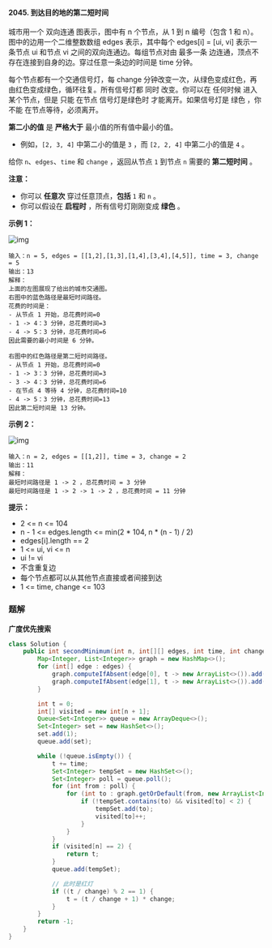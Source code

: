 #### 2045. 到达目的地的第二短时间

城市用一个 双向连通 图表示，图中有 n 个节点，从 1 到 n 编号（包含 1 和 n）。图中的边用一个二维整数数组 edges 表示，其中每个 edges[i] = [ui, vi] 表示一条节点 ui 和节点 vi 之间的双向连通边。每组节点对由 最多一条 边连通，顶点不存在连接到自身的边。穿过任意一条边的时间是 time 分钟。

每个节点都有一个交通信号灯，每 change 分钟改变一次，从绿色变成红色，再由红色变成绿色，循环往复。所有信号灯都 同时 改变。你可以在 任何时候 进入某个节点，但是 只能 在节点 信号灯是绿色时 才能离开。如果信号灯是  绿色 ，你 不能 在节点等待，必须离开。

**第二小的值** 是 **严格大于** 最小值的所有值中最小的值。

* 例如，`[2, 3, 4]` 中第二小的值是 `3` ，而 `[2, 2, 4]` 中第二小的值是 `4` 。

给你 `n`、`edges`、`time` 和 `change` ，返回从节点 `1` 到节点 `n` 需要的 **第二短时间** 。

**注意：**

- 你可以 **任意次** 穿过任意顶点，**包括** `1` 和 `n` 。
- 你可以假设在 **启程时** ，所有信号灯刚刚变成 **绿色** 。

**示例 1：**

![img](http://gitlab.wsh-study.com/xp-study/LeeteCode/-/blob/master/数据结构/基础数据结构/图/images/到达目的地的第二短时间/1.jpg)

```shell
输入：n = 5, edges = [[1,2],[1,3],[1,4],[3,4],[4,5]], time = 3, change = 5
输出：13
解释：
上面的左图展现了给出的城市交通图。
右图中的蓝色路径是最短时间路径。
花费的时间是：
- 从节点 1 开始，总花费时间=0
- 1 -> 4：3 分钟，总花费时间=3
- 4 -> 5：3 分钟，总花费时间=6
因此需要的最小时间是 6 分钟。

右图中的红色路径是第二短时间路径。
- 从节点 1 开始，总花费时间=0
- 1 -> 3：3 分钟，总花费时间=3
- 3 -> 4：3 分钟，总花费时间=6
- 在节点 4 等待 4 分钟，总花费时间=10
- 4 -> 5：3 分钟，总花费时间=13
因此第二短时间是 13 分钟。      
```

**示例 2：**

![img](http://gitlab.wsh-study.com/xp-study/LeeteCode/-/blob/master/数据结构/基础数据结构/图/images/到达目的地的第二短时间/2.jpg)

```shell
输入：n = 2, edges = [[1,2]], time = 3, change = 2
输出：11
解释：
最短时间路径是 1 -> 2 ，总花费时间 = 3 分钟
最短时间路径是 1 -> 2 -> 1 -> 2 ，总花费时间 = 11 分钟
```

**提示：**

* 2 <= n <= 104
* n - 1 <= edges.length <= min(2 * 104, n * (n - 1) / 2)
* edges[i].length == 2
* 1 <= ui, vi <= n
* ui != vi
* 不含重复边
* 每个节点都可以从其他节点直接或者间接到达
* 1 <= time, change <= 103

### 题解

**广度优先搜索**

```java
class Solution {
    public int secondMinimum(int n, int[][] edges, int time, int change) {
        Map<Integer, List<Integer>> graph = new HashMap<>();
        for (int[] edge : edges) {
            graph.computeIfAbsent(edge[0], t -> new ArrayList<>()).add(edge[1]);
            graph.computeIfAbsent(edge[1], t -> new ArrayList<>()).add(edge[0]);
        }

        int t = 0;
        int[] visited = new int[n + 1];
        Queue<Set<Integer>> queue = new ArrayDeque<>();
        Set<Integer> set = new HashSet<>();
        set.add(1);
        queue.add(set);

        while (!queue.isEmpty()) {
            t += time;
            Set<Integer> tempSet = new HashSet<>();
            Set<Integer> poll = queue.poll();
            for (int from : poll) {
                for (int to : graph.getOrDefault(from, new ArrayList<Integer>())) {
                    if (!tempSet.contains(to) && visited[to] < 2) {
                        tempSet.add(to);
                        visited[to]++;
                    }
                }
            }
            if (visited[n] == 2) {
                return t;
            }
            queue.add(tempSet);

            // 此时是红灯
            if ((t / change) % 2 == 1) {
                t = (t / change + 1) * change;
            }
        }
        return -1;
    }
}
```

